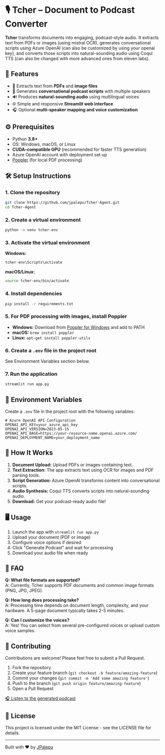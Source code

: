 # 🎙️ Tcher – Document to Podcast Converter

**Tcher** transforms documents into engaging, podcast-style audio. It extracts text from PDFs or images (using mistral OCR), generates conversational scripts using Azure OpenAI (can also be customized by using your openai key), and converts those scripts into natural-sounding audio using Coqui TTS (can also be changed with more advanced ones from eleven labs).

## 🚀 Features

- 📄 Extracts text from **PDFs** and **image files**
- 🧠 Generates **conversational podcast scripts** with multiple speakers
- 🔊 Produces **natural-sounding audio** using multilingual voices
- 🌐 Simple and responsive **Streamlit web interface**
- 🎧 Optional **multi-speaker mapping and voice customization**

## ⚙️ Prerequisites

- Python **3.8+**
- OS: Windows, macOS, or Linux
- **CUDA-compatible GPU** (recommended for faster TTS generation)
- Azure OpenAI account with deployment set up
- [Poppler](https://github.com/oschwartz10612/poppler-windows/releases/) (for local PDF processing)

## 🛠️ Setup Instructions

### 1. Clone the repository

```bash
git clone https://github.com/jpalepu/Tcher-Agent.git
cd Tcher-Agent
```

### 2. Create a virtual environment

```bash
python -m venv tcher-env
```

### 3. Activate the virtual environment

**Windows:**
```bash
tcher-env\Scripts\activate
```

**macOS/Linux:**
```bash
source tcher-env/bin/activate
```

### 4. Install dependencies

```bash
pip install -r requirements.txt
```

### 5. For PDF processing with images, install Poppler

- **Windows:** Download from [Poppler for Windows](https://github.com/oschwartz10612/poppler-windows/releases/) and add to PATH
- **macOS:** `brew install poppler`
- **Linux:** `apt-get install poppler-utils`

### 6. Create a `.env` file in the project root

See Environment Variables section below.

### 7. Run the application

```bash
streamlit run app.py
```

## 🔑 Environment Variables

Create a `.env` file in the project root with the following variables:

```
# Azure OpenAI API Configuration
OPENAI_API_KEY=your_azure_api_key
OPENAI_API_VERSION=2023-05-15
OPENAI_API_BASE=https://your-resource-name.openai.azure.com/
OPENAI_DEPLOYMENT_NAME=your_deployment_name 
```

## 🧩 How It Works

1. **Document Upload:** Upload PDFs or images containing text.
2. **Text Extraction:** The app extracts text using OCR for images and PDF parsing tools.
3. **Script Generation:** Azure OpenAI transforms content into conversational scripts.
4. **Audio Synthesis:** Coqui TTS converts scripts into natural-sounding audio.
5. **Download:** Get your podcast-ready audio file!

## 🖥️ Usage

1. Launch the app with `streamlit run app.py`
2. Upload your document (PDF or image)
3. Configure voice options if desired
4. Click "Generate Podcast" and wait for processing
5. Download your audio file when ready

## 🙋 FAQ

**Q: What file formats are supported?**  
A: Currently, Tcher supports PDF documents and common image formats (PNG, JPG, JPEG).

**Q: How long does processing take?**  
A: Processing time depends on document length, complexity, and your hardware. A 5-page document typically takes 2-5 minutes.

**Q: Can I customize the voices?**  
A: Yes! You can select from several pre-configured voices or upload custom voice samples.

## 🤝 Contributing

Contributions are welcome! Please feel free to submit a Pull Request.

1. Fork the repository
2. Create your feature branch (`git checkout -b feature/amazing-feature`)
3. Commit your changes (`git commit -m 'Add some amazing feature'`)
4. Push to the branch (`git push origin feature/amazing-feature`)
5. Open a Pull Request



[🎧 Listen to the generated podcast](sample_podcast.mp3)

## 📝 License

This project is licensed under the MIT License - see the LICENSE file for details.

---

Built with ❤️ by [JPalepu](https://github.com/jpalepu)
